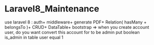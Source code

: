 # Laravel8_Maintenance
use laravel 8 :  auth+ middleware+ generate PDF+ Relation( hasMany + belongsTo )+ CRUD+ DataTable+ bootstrap => when you create account user, do you want  convert this  account for to be admin put boolean is_admin in table user equal 1 
